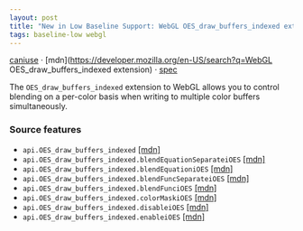 ```yaml
---
layout: post
title: "New in Low Baseline Support: WebGL OES_draw_buffers_indexed extension"
tags: baseline-low webgl
---
```


[caniuse](https://caniuse.com/?search=webgl-oes-draw-buffers-indexed) · [mdn](https://developer.mozilla.org/en-US/search?q=WebGL OES_draw_buffers_indexed extension) · [spec](https://registry.khronos.org/webgl/extensions/OES_draw_buffers_indexed/)

The `OES_draw_buffers_indexed` extension to WebGL allows you to control blending on a per-color basis when writing to multiple color buffers simultaneously.

### Source features

- ``api.OES_draw_buffers_indexed`` [[mdn]](https://developer.mozilla.org/en-US/search?q=api.OES_draw_buffers_indexed)
- ``api.OES_draw_buffers_indexed.blendEquationSeparateiOES`` [[mdn]](https://developer.mozilla.org/en-US/search?q=api.OES_draw_buffers_indexed.blendEquationSeparateiOES)
- ``api.OES_draw_buffers_indexed.blendEquationiOES`` [[mdn]](https://developer.mozilla.org/en-US/search?q=api.OES_draw_buffers_indexed.blendEquationiOES)
- ``api.OES_draw_buffers_indexed.blendFuncSeparateiOES`` [[mdn]](https://developer.mozilla.org/en-US/search?q=api.OES_draw_buffers_indexed.blendFuncSeparateiOES)
- ``api.OES_draw_buffers_indexed.blendFunciOES`` [[mdn]](https://developer.mozilla.org/en-US/search?q=api.OES_draw_buffers_indexed.blendFunciOES)
- ``api.OES_draw_buffers_indexed.colorMaskiOES`` [[mdn]](https://developer.mozilla.org/en-US/search?q=api.OES_draw_buffers_indexed.colorMaskiOES)
- ``api.OES_draw_buffers_indexed.disableiOES`` [[mdn]](https://developer.mozilla.org/en-US/search?q=api.OES_draw_buffers_indexed.disableiOES)
- ``api.OES_draw_buffers_indexed.enableiOES`` [[mdn]](https://developer.mozilla.org/en-US/search?q=api.OES_draw_buffers_indexed.enableiOES)
